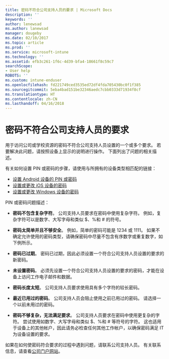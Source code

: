 ```yaml
---
title: 密码不符合公司支持人员的要求 | Microsoft Docs
description: ''
keywords: ''
author: lenewsad
ms.author: lanewsad
manager: dougeby
ms.date: 02/10/2017
ms.topic: article
ms.prod: ''
ms.service: microsoft-intune
ms.technology: ''
ms.assetid: efb3c261-1f6c-4d39-bfa4-18661f8c59c7
searchScope:
- User help
ROBOTS: ''
ms.custom: intune-enduser
ms.openlocfilehash: fd221749ced3535ed72df4fda705430bc0f1f385
ms.sourcegitcommit: 5eba4bad151be32346aedc7cbb0333d71934f8cf
ms.translationtype: HT
ms.contentlocale: zh-CN
ms.lasthandoff: 04/16/2018
---
```

# <a name="your-password-does-not-meet-your-company-supports-requirements"></a>密码不符合公司支持人员的要求

用于访问公司或学校资源的密码不符合公司支持人员设置的一个或多个要求。 若要解决此问题，请按照设备上显示的说明进行操作。 下面列出了问题的相关描述。

有关如何设置 PIN 或密码的步骤，请使用与所拥有的设备类型相匹配的链接：

- [设置 Android 设备的 PIN 或密码](set-your-pin-or-password-android.md)
- [设置或更改 iOS 设备的密码](set-or-change-your-passcode-ios.md)
- [设置或更改 Windows 设备的密码](set-or-change-your-password-windows.md)

PIN 或密码问题描述：

- **密码不包含复杂字符**。 公司支持人员要求在密码中使用复杂字符。 例如，复杂字符可以是数字、大写字母和类似 $、%和 # 的符号。

- **密码太简单并且不够安全**。 例如，简单的密码可能是 1234 或 1111。 如果不确定允许使用的密码类型，请确保密码中尽量不包含有序数字或重复数字，如下例所示。

- **密码已过期**。 密码已过期，因此必须设置一个符合公司支持人员设置的要求的新密码。

- **未设置密码**。 必须先设置一个符合公司支持人员设置的要求的密码，才能在设备上访问工作电子邮件和数据。

- **密码长度太短**。 公司支持人员要求使用具有多个字符的较长密码。

- **最近已用过的密码**。 公司支持人员会阻止使用之前已用过的密码。 请选择一个以前未用过的密码。

- **密码不够复杂，无法满足要求**。 公司支持人员要求在密码中使用更复杂的字符。 尝试使用如数字、大写字母和类似 $、%和 # 等符号的字符。 这也适用于设备上的其他帐户，因此请务必检查任何其他工作帐户，以确保密码满足 IT 为设备设置的要求。

如果在如何使密码符合要求的过程中遇到问题，请联系公司支持人员。 有关联系信息，请查看[公司门户网站](https://portal.manage.microsoft.com#HelpDeskDialog)。
